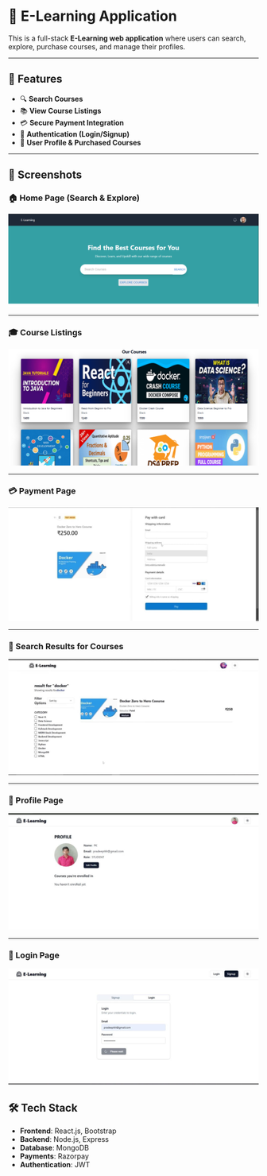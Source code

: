 
# 📘 E-Learning Application

This is a full-stack **E-Learning web application** where users can search, explore, purchase courses, and manage their profiles.

---

## 🚀 Features

- 🔍 **Search Courses**
- 📚 **View Course Listings**
- 💳 **Secure Payment Integration**
- 🔐 **Authentication (Login/Signup)**
- 🧾 **User Profile & Purchased Courses**

---

## 📸 Screenshots

### 🏠 Home Page (Search & Explore)
![Home Page](https://github.com/Pradeepkumardev2003/E_Learning_App/blob/main/Assets/HomePage.png)

---

### 🎓 Course Listings
![Course Listing](https://github.com/Pradeepkumardev2003/E_Learning_App/blob/main/Assets/CourseList.png)

---

### 💳 Payment Page
![Payment](https://github.com/Pradeepkumardev2003/E_Learning_App/blob/main/Assets/Payment.jpg)

---

### 🔎 Search Results for Courses
![Search Results](https://github.com/Pradeepkumardev2003/E_Learning_App/blob/main/Assets/PurchasedCourse.jpg)

---

### 👤 Profile Page
![Profile](https://github.com/Pradeepkumardev2003/E_Learning_App/blob/main/Assets/Profile.jpg)

---

### 🔐 Login Page
![Login](https://github.com/Pradeepkumardev2003/E_Learning_App/blob/main/Assets/Login.jpg)



## 🛠️ Tech Stack

- **Frontend**: React.js, Bootstrap
- **Backend**: Node.js, Express
- **Database**: MongoDB
- **Payments**: Razorpay
- **Authentication**: JWT
